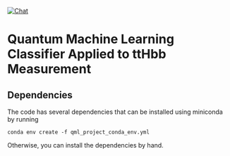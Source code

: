 [![Chat](https://img.shields.io/badge/chat-CERNopenlabAI&QC-lightgrey.svg?style=flat-square&logo=slack)](placeholder)
# Quantum Machine Learning Classifier Applied to ttHbb Measurement

## Dependencies
The code has several dependencies that can be installed using miniconda by running

```
conda env create -f qml_project_conda_env.yml
```

Otherwise, you can install the dependencies by hand.
